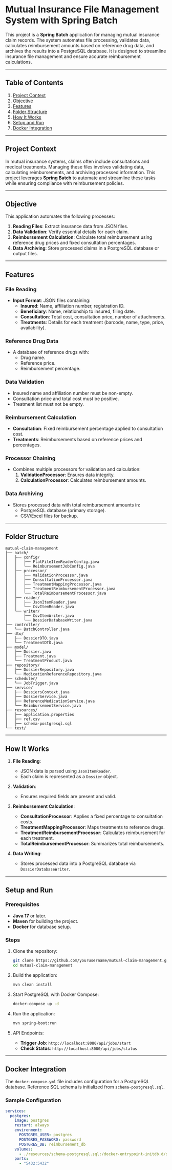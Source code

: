 # Mutual Insurance File Management System with Spring Batch

This project is a **Spring Batch** application for managing mutual insurance claim records. The system automates file processing, validates data, calculates reimbursement amounts based on reference drug data, and archives the results into a PostgreSQL database. It is designed to streamline insurance file management and ensure accurate reimbursement calculations.

---

## Table of Contents

1. [Project Context](#project-context)  
2. [Objective](#objective)  
3. [Features](#features)  
4. [Folder Structure](#folder-structure)  
5. [How It Works](#how-it-works)  
6. [Setup and Run](#setup-and-run)  
7. [Docker Integration](#docker-integration)

---

## Project Context

In mutual insurance systems, claims often include consultations and medical treatments. Managing these files involves validating data, calculating reimbursements, and archiving processed information. This project leverages **Spring Batch** to automate and streamline these tasks while ensuring compliance with reimbursement policies.

---

## Objective

This application automates the following processes:  

1. **Reading Files**: Extract insurance data from JSON files.  
2. **Data Validation**: Verify essential details for each claim.  
3. **Reimbursement Calculation**: Calculate total reimbursement using reference drug prices and fixed consultation percentages.  
4. **Data Archiving**: Store processed claims in a PostgreSQL database or output files.

---

## Features

### File Reading
- **Input Format**: JSON files containing:
  - **Insured**: Name, affiliation number, registration ID.
  - **Beneficiary**: Name, relationship to insured, filing date.
  - **Consultation**: Total cost, consultation price, number of attachments.
  - **Treatments**: Details for each treatment (barcode, name, type, price, availability).

### Reference Drug Data
- A database of reference drugs with:
  - Drug name.
  - Reference price.
  - Reimbursement percentage.

### Data Validation
- Insured name and affiliation number must be non-empty.
- Consultation price and total cost must be positive.
- Treatment list must not be empty.

### Reimbursement Calculation
- **Consultation**: Fixed reimbursement percentage applied to consultation cost.
- **Treatments**: Reimbursements based on reference prices and percentages.

### Processor Chaining
- Combines multiple processors for validation and calculation:
  1. **ValidationProcessor**: Ensures data integrity.
  2. **CalculationProcessor**: Calculates reimbursement amounts.

### Data Archiving
- Stores processed data with total reimbursement amounts in:
  - PostgreSQL database (primary storage).
  - CSV/Excel files for backup.

---

## Folder Structure

```
mutual-claim-management
├── batch/
│   ├── config/
│   │   ├── FlatFileItemReaderConfig.java
│   │   └── ReimbursementJobConfig.java
│   ├── processor/
│   │   ├── ValidationProcessor.java
│   │   ├── ConsultationProcessor.java
│   │   ├── TreatmentMappingProcessor.java
│   │   ├── TreatmentReimbursementProcessor.java
│   │   └── TotalReimbursementProcessor.java
│   ├── reader/
│   │   ├── JsonItemReader.java
│   │   └── CsvItemReader.java
│   └── writer/
│       ├── CsvItemWriter.java
│       └── DossierDatabaseWriter.java
├── controller/
│   └── BatchController.java
├── dto/
│   ├── DossierDTO.java
│   └── TreatmentDTO.java
├── model/
│   ├── Dossier.java
│   ├── Treatment.java
│   └── TreatmentProduct.java
├── repository/
│   ├── DossierRepository.java
│   └── MedicationReferenceRepository.java
├── scheduler/
│   └── JobTrigger.java
├── service/
│   ├── DossiersContext.java
│   ├── DossierService.java
│   ├── ReferenceMedicationService.java
│   └── ReimbursementService.java
├── resources/
│   ├── application.properties
│   ├── ref.csv
│   ├── schema-postgresql.sql
└── test/
```

---

## How It Works

1. **File Reading**:
   - JSON data is parsed using `JsonItemReader`.
   - Each claim is represented as a `Dossier` object.

2. **Validation**:
   - Ensures required fields are present and valid.

3. **Reimbursement Calculation**:
   - **ConsultationProcessor**: Applies a fixed percentage to consultation costs.
   - **TreatmentMappingProcessor**: Maps treatments to reference drugs.
   - **TreatmentReimbursementProcessor**: Calculates reimbursement for each treatment.
   - **TotalReimbursementProcessor**: Summarizes total reimbursements.

4. **Data Writing**:
   - Stores processed data into a PostgreSQL database via `DossierDatabaseWriter`.

---

## Setup and Run

### Prerequisites
- **Java 17** or later.
- **Maven** for building the project.
- **Docker** for database setup.

### Steps
1. Clone the repository:
   ```bash
   git clone https://github.com/yourusername/mutual-claim-management.git
   cd mutual-claim-management
   ```

2. Build the application:
   ```bash
   mvn clean install
   ```

3. Start PostgreSQL with Docker Compose:
   ```bash
   docker-compose up -d
   ```

4. Run the application:
   ```bash
   mvn spring-boot:run
   ```

5. API Endpoints:
   - **Trigger Job**: `http://localhost:8080/api/jobs/start`
   - **Check Status**: `http://localhost:8080/api/jobs/status`

---

## Docker Integration

The `docker-compose.yml` file includes configuration for a PostgreSQL database. Reference SQL schema is initialized from `schema-postgresql.sql`.

### Sample Configuration
```yaml
services:
  postgres:
    image: postgres
    restart: always
    environment:
      POSTGRES_USER: postgres
      POSTGRES_PASSWORD: password
      POSTGRES_DB: reimbursement_db
    volumes:
      - ./resources/schema-postgresql.sql:/docker-entrypoint-initdb.d/schema.sql
    ports:
      - "5432:5432"
```
